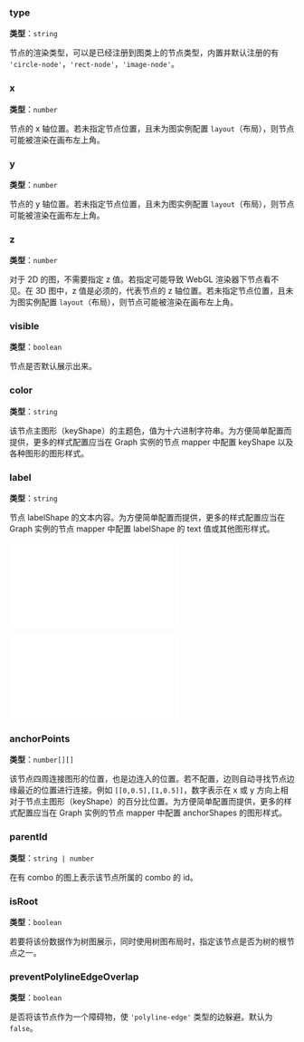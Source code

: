 ### type

**类型**：`string`

节点的渲染类型，可以是已经注册到图类上的节点类型，内置并默认注册的有 `'circle-node'`，`'rect-node'`，`'image-node'`。

### x

**类型**：`number`

节点的 x 轴位置。若未指定节点位置，且未为图实例配置 `layout`（布局），则节点可能被渲染在画布左上角。

### y

**类型**：`number`

节点的 y 轴位置。若未指定节点位置，且未为图实例配置 `layout`（布局），则节点可能被渲染在画布左上角。

### z

**类型**：`number`

对于 2D 的图，不需要指定 z 值。若指定可能导致 WebGL 渲染器下节点看不见。在 3D 图中，z 值是必须的，代表节点的 z 轴位置。若未指定节点位置，且未为图实例配置 `layout`（布局），则节点可能被渲染在画布左上角。

### visible

**类型**：`boolean`

节点是否默认展示出来。

### color

**类型**：`string`

该节点主图形（keyShape）的主题色，值为十六进制字符串。为方便简单配置而提供，更多的样式配置应当在 Graph 实例的节点 mapper 中配置 keyShape 以及各种图形的图形样式。

### label

**类型**：`string`

节点 labelShape 的文本内容。为方便简单配置而提供，更多的样式配置应当在 Graph 实例的节点 mapper 中配置 labelShape 的 text 值或其他图形样式。

<embed src="./DataBadges.zh.md"></embed>

<embed src="./DataIcon.zh.md"></embed>

### anchorPoints

**类型**：`number[][]`

该节点四周连接图形的位置，也是边连入的位置。若不配置，边则自动寻找节点边缘最近的位置进行连接。例如 `[[0,0.5],[1,0.5]]`，数字表示在 x 或 y 方向上相对于节点主图形（keyShape）的百分比位置。为方便简单配置而提供，更多的样式配置应当在 Graph 实例的节点 mapper 中配置 anchorShapes 的图形样式。

### parentId

**类型**：`string | number`

在有 combo 的图上表示该节点所属的 combo 的 id。

### isRoot

**类型**：`boolean`

若要将该份数据作为树图展示，同时使用树图布局时，指定该节点是否为树的根节点之一。

### preventPolylineEdgeOverlap

**类型**：`boolean`

是否将该节点作为一个障碍物，使 `'polyline-edge'` 类型的边躲避。默认为 `false`。
